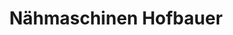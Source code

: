 ---
title: "Nähmaschinen Hofbauer"
url: /muehldorf-a-inn/naehmaschinen-hofbauer/
shop: Nähzubehör
---